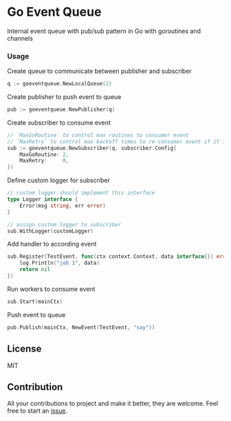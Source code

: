 # Go Event Queue

Internal event queue with pub/sub pattern in Go with goroutines and channels

### Usage

Create queue to communicate between publisher and subscriber
```go
q := goeventqueue.NewLocalQueue(2)
```


Create publisher to push event to queue
```go
pub := goeventqueue.NewPublisher(q)
```
	
Create subscriber to consume event
```go
// `MaxGoRoutine` to control max routines to consumer event
// `MaxRetry` to control max backoff times to re-consumer event if it failed
sub := goeventqueue.NewSubscriber(q, subscriber.Config{
    MaxGoRoutine: 2,
    MaxRetry:     0,
})
```

Define custom logger for subscriber
```go
// custom logger should implement this interface
type Logger interface {
    Error(msg string, err error)
}

// assign custom logger to subscriber
sub.WithLogger(customLogger)

```

Add handler to according event
```go
sub.Register(TestEvent, func(ctx context.Context, data interface{}) error {
    log.Println("job 1", data)
    return nil
})
```

Run workers to consume event
```go
sub.Start(mainCtx)
```

Push event to queue
```go
pub.Publish(mainCtx, NewEvent(TestEvent, "say"))
```

## License
MIT

## Contribution
All your contributions to project and make it better, they are welcome. Feel free to start an [issue](https://github.com/duysmile/goeventqueue/issues).

